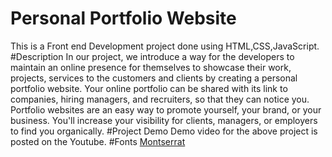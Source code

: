 # Personal Portfolio Website
This is a Front end Development project done using HTML,CSS,JavaScript.
#Description
In our project, we introduce a way for the developers to maintain an online presence for themselves to showcase their work, projects, services to the customers and clients by creating a personal portfolio website. Your online portfolio can be shared with its link to companies, hiring managers, and recruiters, so that they can notice you. Portfolio websites are an easy way to promote yourself, your brand, or your business. You'll increase your visibility for clients, managers, or employers to find you organically.
#Project Demo
Demo video for the above project is posted on the Youtube.
#Fonts
[Montserrat](https://fonts.google.com/specimen/Montserrat)
